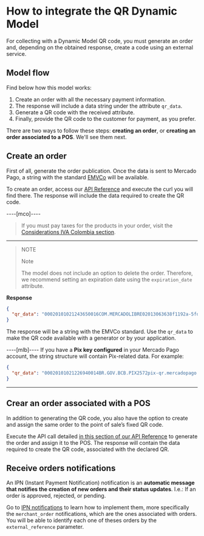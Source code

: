 # How to integrate the QR Dynamic Model

For collecting with a Dynamic Model QR code, you must generate an order and, depending on the obtained response, create a code using an external service.

## Model flow

Find below how this model works:

1. Create an order with all the necessary payment information.
2. The response will include a data string under the attribute `qr_data`.
3. Generate a QR code with the received attribute.
4. Finally, provide the QR code to the customer for payment, as you prefer.

There are two ways to follow these steps: **creating an order**, or **creating an order associated to a POS**. We'll see them next.

## Create an order

First of all, generate the order publication. Once the data is sent to Mercado Pago, a string with the standard [EMVCo](https://www.emvco.com/emv-technologies/qrcodes) will be available.

To create an order, access our [API Reference](/developers/en/reference/qr-dynamic/_instore_orders_qr_seller_collectors_user_id_pos_external_pos_id_qrs/post) and execute the curl you will find there. The response will include the data required to create the QR code.

----[mco]----
> If you must pay taxes for the products in your order, visit the [Considerations IVA Colombia section](/developers/en/guides/additional-content/localization/iva-colombia).
------------

> NOTE
>
> Note
>
> The model does not include an option to delete the order. Therefore, we recommend setting an expiration date using the `expiration_date` attribute.

**Response**

```json
{
  "qr_data": "00020101021243650016COM.MERCADOLIBRE02013063638f1192a-5fd1-4180-a180-8bcae3556bc35204000053039865802BR5925IZABEL AAAA DE MELO6007BARUERI62070503***63040B6D"
}
```

The response will be a string with the EMVCo standard. Use the `qr_data` to make the QR code available with a generator or by your application.

----[mlb]----
If you have a **Pix key configured** in your Mercado Pago account, the string structure will contain Pix-related data.
For example:

```json
{
  "qr_data": "00020101021226940014BR.GOV.BCB.PIX2572pix-qr.mercadopago.com/instore/o/v2/fdf9ece0-6137-4e1e-a49d-94f55ec9eee25204000053039865802BR5925FELIPE AAAAAA AAAAA 6009SAO PAULO62070503***6304B61D"
}
```

------------

## Crear an order associated with a POS

In addition to generating the QR code, you also have the option to create and assign the same order to the point of sale’s fixed QR code.

Execute the API call detailed [in this section of our API Reference](/developers/en/reference/qr-dynamic/_instore_orders_qr_seller_collectors_user_id_pos_external_pos_id_qrs/put) to generate the order and assign it to the POS. The response will contain the data required to create the QR code, associated with the declared QR.

## Receive orders notifications

An IPN (Instant Payment Notification) notification is an **automatic message that notifies the creation of new orders and their status updates**. I.e.: If an order is approved, rejected, or pending.

Go to [IPN notifications](/developers/en/docs/qr-code/additional-content/your-integrations/notifications/ipn) to learn how to implement them, more specifically the `merchant_order` notifications, which are the ones associated with orders. You will be able to identify each one of theses orders by the `external_reference` parameter.
